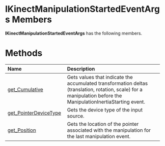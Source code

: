 IKinectManipulationStartedEventArgs Members  
===========================================  

**IKinectManipulationStartedEventArgs** has the following members.  

<span id="publicmethodsSection"></span>

Methods  
=======  

<table>
<colgroup>
<col width="30%" />
<col width="60%" />
</colgroup>
<thead>
<tr class="header">
<th align="left">Name</th>
<th align="left">Description</th>
</tr>
</thead>
<tbody>
<tr class="odd">
<td align="left"><a href="Methods/get_Cumulative_Method.md">get_Cumulative</a></td>
<td align="left">Gets values that indicate the accumulated transformation deltas (translation, rotation, scale) for a manipulation before the ManipulationInertiaStarting event.</td>
</tr>
<tr class="even">
<td align="left"><a href="Methods/get_PointerDeviceType.md">get_PointerDeviceType</a></td>
<td align="left">Gets the device type of the input source.</td>
</tr>
<tr class="odd">
<td align="left"><a href="Methods/get_Position_Method.md">get_Position</a></td>
<td align="left">Gets the location of the pointer associated with the manipulation for the last manipulation event.</td>
</tr>
</tbody>
</table>



<!--Please do not edit the data in the comment block below.-->
<!--
TOCTitle : IKinectManipulationStartedEventArgs Members
RLTitle : IKinectManipulationStartedEventArgs Members
KeywordF : IKinectManipulationStartedEventArgs
KeywordK : IKinectManipulationStartedEventArgs interface
KeywordK : IKinectManipulationStartedEventArgs interface, all members
HelpPriority : 1
KeywordA : AllMembers.T:Microsoft.Kinect.kinect.IKinectManipulationStartedEventArgs
AssetID : AllMembers.T:Microsoft.Kinect.kinect.IKinectManipulationStartedEventArgs
Locale : en-us
CommunityContent : 1
TargetOS : Windows
TopicType : kbSyntax
DocSet : K4Wv2
ProjType : K4Wv2Proj
Technology : Kinect for Windows
Product : Kinect for Windows SDK v2
productversion : 20
-->
